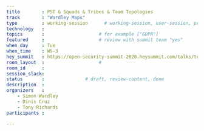 ```yaml
---
title        : PST & Squads & Tribes & Team Topologies
track        : "Wardley Maps"
type         : working-session      # working-session, user-session, product-session
technology   :
topics       :                    # for example ["GDPR"]
featured     :                    # review with summit team "yes"
when_day     : Tue
when_time    : WS-3
hey_summit   : https://open-security-summit-2020.heysummit.com/talks/team-topologies-psd-squads-tribes/
room_layout  :                    #
room_id      : 
session_slack: 
status       :               # draft, review-content, done
description  :
organizers   :
    - Simon Wardley
    - Dinis Cruz
    - Tony Richards
participants :

---
```



<!--(add intro)

## WHY

(...)

## What

(...)

## Outcomes

(...)

## References

(...)


## Previous-->
